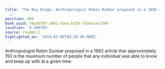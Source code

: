 ```yaml
---
title: 'The Boy Kings: Anthropologist Robin Dunbar proposed in a 1992 article that
  …'
position: 404
book_uuid: 78add78f-a842-43ea-b718-75d4a1acf504
location: '0.500703'
source: readmill
highlighted_on: '2014-01-08T04:20:40.000Z'
---
```


Anthropologist Robin Dunbar proposed in a 1992 article that approximately 150 is the maximum number of people that any individual was able to know and keep up with at a given time.